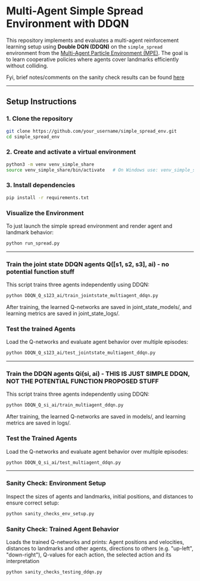 # Multi-Agent Simple Spread Environment with DDQN

This repository implements and evaluates a multi-agent reinforcement learning setup using **Double DQN (DDQN)** on the `simple_spread` environment from the [Multi-Agent Particle Environment (MPE)](https://github.com/Farama-Foundation/MPE2/tree/main). The goal is to learn cooperative policies where agents cover landmarks efficiently without colliding.

Fyi, brief notes/comments on the sanity check results can be found [here](https://docs.google.com/document/d/1k-At8SW194tNfY5CPorAJ1PyGzPUWlgp3Uky0ySUyQQ/edit?usp=sharing) 

---

## Setup Instructions

### 1. Clone the repository

```bash
git clone https://github.com/your_username/simple_spread_env.git
cd simple_spread_env 
```

### 2. Create and activate a virtual environment

```bash
python3 -m venv venv_simple_share
source venv_simple_share/bin/activate   # On Windows use: venv_simple_share\Scripts\activate
```

### 3. Install dependencies
```bash
pip install -r requirements.txt
```

### Visualize the Environment
To just launch the simple spread environment and render agent and landmark behavior:
```bash
python run_spread.py
```
---
### Train the joint state DDQN agents Q([s1, s2, s3], ai) - no potential function stuff
This script trains three agents independently using DDQN:
```bash
python DDQN_Q_s123_ai/train_jointstate_multiagent_ddqn.py
```
After training, the learned Q-networks are saved in joint_state_models/, and learning metrics are saved in joint_state_logs/.

### Test the trained Agents
Load the Q-networks and evaluate agent behavior over multiple episodes:
```bash
python DDQN_Q_s123_ai/test_jointstate_multiagent_ddqn.py
```
---
### Train the DDQN agents Qi(si, ai) - THIS IS JUST SIMPLE DDQN, NOT THE POTENTIAL FUNCTION PROPOSED STUFF
This script trains three agents independently using DDQN:
```bash
python DDQN_Q_si_ai/train_multiagent_ddqn.py
```
After training, the learned Q-networks are saved in models/, and learning metrics are saved in logs/.

### Test the Trained Agents
Load the Q-networks and evaluate agent behavior over multiple episodes:
```bash
python DDQN_Q_si_ai/test_multiagent_ddqn.py
```
---

### Sanity Check: Environment Setup
Inspect the sizes of agents and landmarks, initial positions, and distances to ensure correct setup:
```bash
python sanity_checks_env_setup.py
```

### Sanity Check: Trained Agent Behavior
Loads the trained Q-networks and prints: Agent positions and velocities, distances to landmarks and other agents, directions to others (e.g. "up-left", "down-right"), Q-values for each action, the selected action and its interpretation
```bash
python sanity_checks_testing_ddqn.py
```







